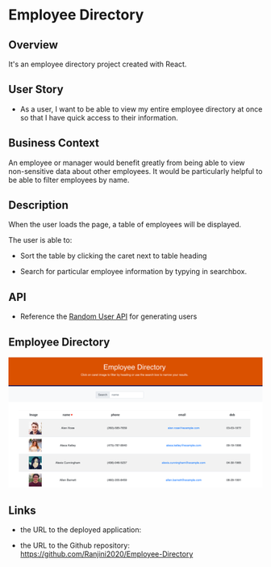 # Employee Directory

## Overview

It's an employee directory project created with React. 

## User Story

* As a user, I want to be able to view my entire employee directory at once so that I have quick access to their information.

## Business Context

An employee or manager would benefit greatly from being able to view non-sensitive data about other employees. It would be particularly helpful to be able to filter employees by name.

## Description

When the user loads the page, a table of employees will be displayed. 

The user is able to:

  * Sort the table by clicking the caret next to table heading

  * Search for particular employee information by typying in searchbox.

## API
  * Reference the [Random User API](https://randomuser.me/api/?results=200&nat=us) for generating users
  
## Employee Directory

<img src="em-directory.png"/>

## Links


* the URL to the deployed application:

* the URL to the Github repository: https://github.com/Ranjini2020/Employee-Directory


